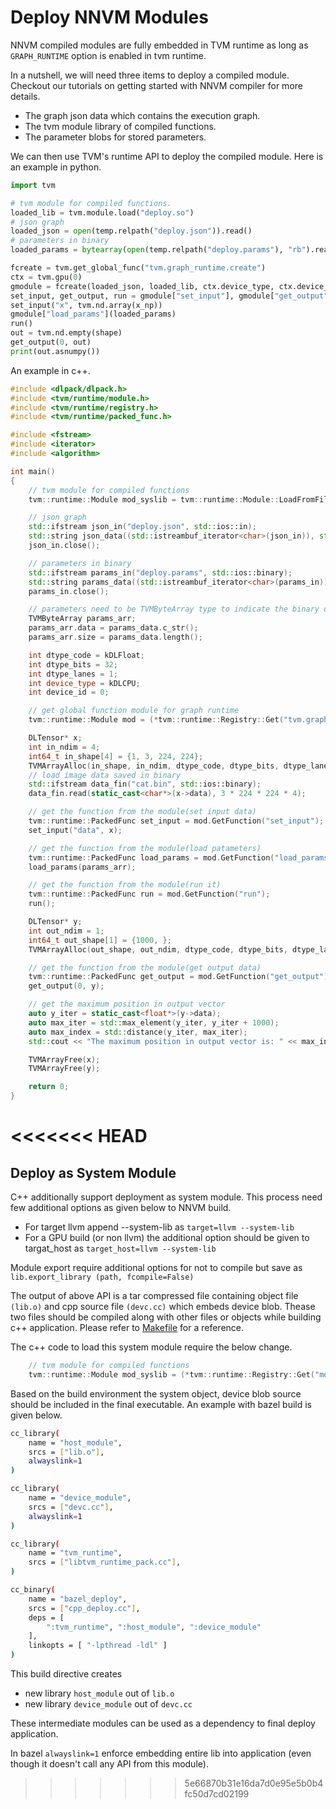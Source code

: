 # Deploy NNVM Modules
NNVM compiled modules are fully embedded in TVM runtime as long as ```GRAPH_RUNTIME``` option
is enabled in tvm runtime.


In a nutshell, we will need three items to deploy a compiled module.
Checkout our tutorials on getting started with NNVM compiler for more details.

- The graph json data which contains the execution graph.
- The tvm module library of compiled functions.
- The parameter blobs for stored parameters.

We can then use TVM's runtime API to deploy the compiled module.
Here is an example in python.

```python
import tvm

# tvm module for compiled functions.
loaded_lib = tvm.module.load("deploy.so")
# json graph
loaded_json = open(temp.relpath("deploy.json")).read()
# parameters in binary
loaded_params = bytearray(open(temp.relpath("deploy.params"), "rb").read())

fcreate = tvm.get_global_func("tvm.graph_runtime.create")
ctx = tvm.gpu(0)
gmodule = fcreate(loaded_json, loaded_lib, ctx.device_type, ctx.device_id)
set_input, get_output, run = gmodule["set_input"], gmodule["get_output"], gmodule["run"]
set_input("x", tvm.nd.array(x_np))
gmodule["load_params"](loaded_params)
run()
out = tvm.nd.empty(shape)
get_output(0, out)
print(out.asnumpy())
```

An example in c++.
```cpp
#include <dlpack/dlpack.h>
#include <tvm/runtime/module.h>
#include <tvm/runtime/registry.h>
#include <tvm/runtime/packed_func.h>

#include <fstream>
#include <iterator>
#include <algorithm>

int main()
{
    // tvm module for compiled functions
    tvm::runtime::Module mod_syslib = tvm::runtime::Module::LoadFromFile("deploy.so");

    // json graph
    std::ifstream json_in("deploy.json", std::ios::in);
    std::string json_data((std::istreambuf_iterator<char>(json_in)), std::istreambuf_iterator<char>());
    json_in.close();

    // parameters in binary
    std::ifstream params_in("deploy.params", std::ios::binary);
    std::string params_data((std::istreambuf_iterator<char>(params_in)), std::istreambuf_iterator<char>());
    params_in.close();

    // parameters need to be TVMByteArray type to indicate the binary data
    TVMByteArray params_arr;
    params_arr.data = params_data.c_str();
    params_arr.size = params_data.length();

    int dtype_code = kDLFloat;
    int dtype_bits = 32;
    int dtype_lanes = 1;
    int device_type = kDLCPU;
    int device_id = 0;

    // get global function module for graph runtime
    tvm::runtime::Module mod = (*tvm::runtime::Registry::Get("tvm.graph_runtime.create"))(json_data, mod_syslib, device_type, device_id);

    DLTensor* x;
    int in_ndim = 4;
    int64_t in_shape[4] = {1, 3, 224, 224};
    TVMArrayAlloc(in_shape, in_ndim, dtype_code, dtype_bits, dtype_lanes, device_type, device_id, &x);
    // load image data saved in binary
    std::ifstream data_fin("cat.bin", std::ios::binary);
    data_fin.read(static_cast<char*>(x->data), 3 * 224 * 224 * 4);

    // get the function from the module(set input data)
    tvm::runtime::PackedFunc set_input = mod.GetFunction("set_input");
    set_input("data", x);

    // get the function from the module(load patameters)
    tvm::runtime::PackedFunc load_params = mod.GetFunction("load_params");
    load_params(params_arr);

    // get the function from the module(run it)
    tvm::runtime::PackedFunc run = mod.GetFunction("run");
    run();

    DLTensor* y;
    int out_ndim = 1;
    int64_t out_shape[1] = {1000, };
    TVMArrayAlloc(out_shape, out_ndim, dtype_code, dtype_bits, dtype_lanes, device_type, device_id, &y);

    // get the function from the module(get output data)
    tvm::runtime::PackedFunc get_output = mod.GetFunction("get_output");
    get_output(0, y);

    // get the maximum position in output vector
    auto y_iter = static_cast<float*>(y->data);
    auto max_iter = std::max_element(y_iter, y_iter + 1000);
    auto max_index = std::distance(y_iter, max_iter);
    std::cout << "The maximum position in output vector is: " << max_index << std::endl;

    TVMArrayFree(x);
    TVMArrayFree(y);

    return 0;
}
```
<<<<<<< HEAD
=======

## Deploy as System Module
C++ additionally support deployment as system module.
This process need few additional options as given below to NNVM build.

- For target llvm append --system-lib as ```target=llvm --system-lib```
- For a GPU build (or non llvm) the additional option should be given to targat_host as ```target_host=llvm --system-lib```

Module export require additional options for not to compile but save as ```lib.export_library (path, fcompile=False)```

The output of above API is a tar compressed file containing object file ```(lib.o)``` and cpp source file ```(devc.cc)``` which embeds device blob. Thease two files should be compiled along with other files or objects while building c++ application.
Please refer to [Makefile](https://github.com/dmlc/tvm/tree/master/apps/howto_deploy/Makefile#L32) for a reference.

The c++ code to load this system module require the below change.

```cpp
    // tvm module for compiled functions
    tvm::runtime::Module mod_syslib = (*tvm::runtime::Registry::Get("module._GetSystemLib"))();
```

Based on the build environment the system object, device blob source should be included in the final executable. An example with bazel build is given below.
```bash
cc_library(
    name = "host_module",
    srcs = ["lib.o"],
    alwayslink=1
)

cc_library(
    name = "device_module",
    srcs = ["devc.cc"],
    alwayslink=1
)

cc_library(
    name = "tvm_runtime",
    srcs = ["libtvm_runtime_pack.cc"],
)

cc_binary(
    name = "bazel_deploy",
    srcs = ["cpp_deploy.cc"],
    deps = [
        ":tvm_runtime", ":host_module", ":device_module"
    ],
    linkopts = [ "-lpthread -ldl" ]
)

```

This build directive creates
- new library ```host_module``` out of ```lib.o```
- new library ```device_module``` out of ```devc.cc```

These intermediate modules can be used as a dependency to final deploy application.

In bazel ```alwayslink=1``` enforce embedding entire lib into application (even though it doesn't call any API from this module).
>>>>>>> 5e66870b31e16da7d0e95e5b0b4fc50d7cd02199
